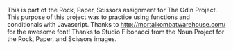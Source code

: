 This is part of the Rock, Paper, Scissors assignment for The Odin Project.  This purpose of this project was to practice using functions and conditionals with Javascript.
Thanks to http://mortalkombatwarehouse.com/ for the awesome font!
Thanks to Studio Fibonacci from the Noun Project for the Rock, Paper, and Scissors images.